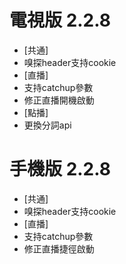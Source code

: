 # 電視版 2.2.8

* [共通]
* 嗅探header支持cookie
* [直播]
* 支持catchup參數
* 修正直播開機啟動
* [點播]
* 更換分詞api

# 手機版 2.2.8

* [共通]
* 嗅探header支持cookie
* [直播]
* 支持catchup參數
* 修正直播捷徑啟動